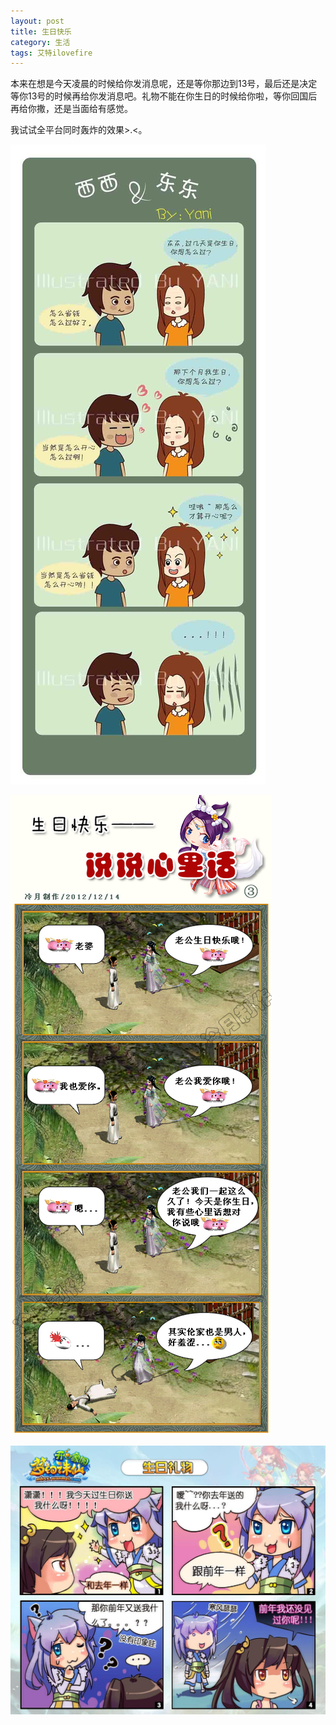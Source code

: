 ```yaml
---
layout: post
title: 生日快乐
category: 生活
tags: 艾特ilovefire
---
```


本来在想是今天凌晨的时候给你发消息呢，还是等你那边到13号，最后还是决定等你13号的时候再给你发消息吧。礼物不能在你生日的时候给你啦，等你回国后再给你撒，还是当面给有感觉。

我试试全平台同时轰炸的效果>.<。


![1](/public/img/1.jpeg)

![2](/public/img/2.jpg)

![3](/public/img/3.jpg)
